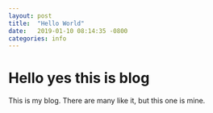 ```yaml
---
layout: post
title:  "Hello World"
date:   2019-01-10 08:14:35 -0800
categories: info
---
```


# Hello yes this is blog

This is my blog. There are many like it, but this one is mine.
